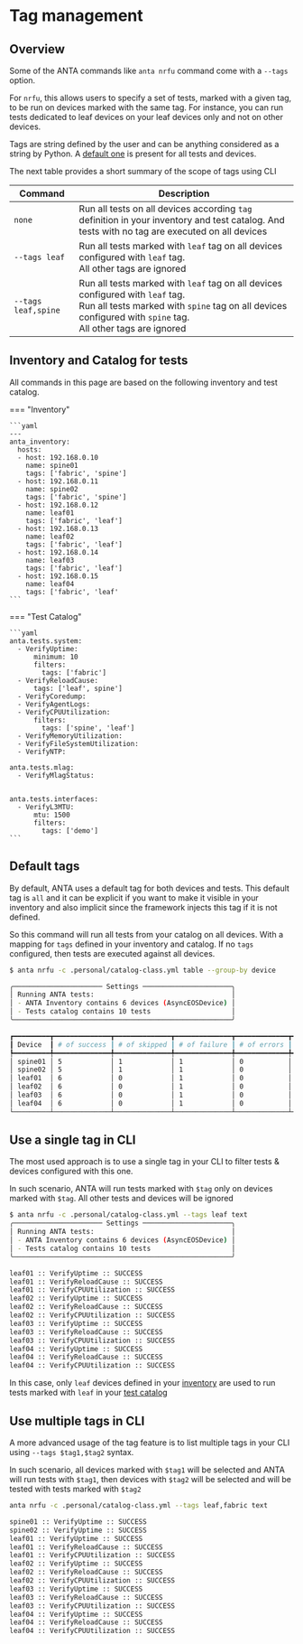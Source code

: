 <!--
  ~ Copyright (c) 2023 Arista Networks, Inc.
  ~ Use of this source code is governed by the Apache License 2.0
  ~ that can be found in the LICENSE file.
  -->

# Tag management

## Overview

Some of the ANTA commands like `anta nrfu` command come with a `--tags` option.

For `nrfu`, this allows users to specify a set of tests, marked with a given tag, to be run on devices marked with the same tag. For instance, you can run tests dedicated to leaf devices on your leaf devices only and not on other devices.

Tags are string defined by the user and can be anything considered as a string by Python. A [default one](#default-tags) is present for all tests and devices.

The next table provides a short summary of the scope of tags using CLI

| Command | Description |
| ------- | ----------- |
| `none` | Run all tests on all devices according `tag` definition in your inventory and test catalog. And tests with no tag are executed on all devices|
| `--tags leaf` | Run all tests marked with `leaf` tag on all devices configured with `leaf` tag.<br/> All other tags are ignored |
| `--tags leaf,spine` | Run all tests marked with `leaf` tag on all devices configured with `leaf` tag.<br/>Run all tests marked with `spine` tag on all devices configured with `spine` tag.<br/> All other tags are ignored |

## Inventory and Catalog for tests

All commands in this page are based on the following inventory and test catalog.

=== "Inventory"

    ```yaml
    ---
    anta_inventory:
      hosts:
      - host: 192.168.0.10
        name: spine01
        tags: ['fabric', 'spine']
      - host: 192.168.0.11
        name: spine02
        tags: ['fabric', 'spine']
      - host: 192.168.0.12
        name: leaf01
        tags: ['fabric', 'leaf']
      - host: 192.168.0.13
        name: leaf02
        tags: ['fabric', 'leaf']
      - host: 192.168.0.14
        name: leaf03
        tags: ['fabric', 'leaf']
      - host: 192.168.0.15
        name: leaf04
        tags: ['fabric', 'leaf'
    ```

=== "Test Catalog"

    ```yaml
    anta.tests.system:
      - VerifyUptime:
          minimum: 10
          filters:
            tags: ['fabric']
      - VerifyReloadCause:
          tags: ['leaf', spine']
      - VerifyCoredump:
      - VerifyAgentLogs:
      - VerifyCPUUtilization:
          filters:
            tags: ['spine', 'leaf']
      - VerifyMemoryUtilization:
      - VerifyFileSystemUtilization:
      - VerifyNTP:

    anta.tests.mlag:
      - VerifyMlagStatus:


    anta.tests.interfaces:
      - VerifyL3MTU:
          mtu: 1500
          filters:
            tags: ['demo']
    ```

## Default tags

By default, ANTA uses a default tag for both devices and tests. This default tag is `all` and it can be explicit if you want to make it visible in your inventory and also implicit since the framework injects this tag if it is not defined.

So this command will run all tests from your catalog on all devices. With a mapping for `tags` defined in your inventory and catalog. If no `tags` configured, then tests are executed against all devices.

```bash
$ anta nrfu -c .personal/catalog-class.yml table --group-by device

╭────────────────────── Settings ──────────────────────╮
│ Running ANTA tests:                                  │
│ - ANTA Inventory contains 6 devices (AsyncEOSDevice) │
│ - Tests catalog contains 10 tests                    │
╰──────────────────────────────────────────────────────╯

┏━━━━━━━━━┳━━━━━━━━━━━━━━┳━━━━━━━━━━━━━━┳━━━━━━━━━━━━━━┳━━━━━━━━━━━━━┳━━━━━━━━━━━━━━━━━━━━━━━━━━━━━━━━━━━━┓
┃ Device  ┃ # of success ┃ # of skipped ┃ # of failure ┃ # of errors ┃ List of failed or error test cases ┃
┡━━━━━━━━━╇━━━━━━━━━━━━━━╇━━━━━━━━━━━━━━╇━━━━━━━━━━━━━━╇━━━━━━━━━━━━━╇━━━━━━━━━━━━━━━━━━━━━━━━━━━━━━━━━━━━┩
│ spine01 │ 5            │ 1            │ 1            │ 0           │ ['VerifyCPUUtilization']           │
│ spine02 │ 5            │ 1            │ 1            │ 0           │ ['VerifyCPUUtilization']           │
│ leaf01  │ 6            │ 0            │ 1            │ 0           │ ['VerifyCPUUtilization']           │
│ leaf02  │ 6            │ 0            │ 1            │ 0           │ ['VerifyCPUUtilization']           │
│ leaf03  │ 6            │ 0            │ 1            │ 0           │ ['VerifyCPUUtilization']           │
│ leaf04  │ 6            │ 0            │ 1            │ 0           │ ['VerifyCPUUtilization']           │
└─────────┴──────────────┴──────────────┴──────────────┴─────────────┴────────────────────────────────────┘
```

## Use a single tag in CLI

The most used approach is to use a single tag in your CLI to filter tests & devices configured with this one.

In such scenario, ANTA will run tests marked with `$tag` only on devices marked with `$tag`. All other tests and devices will be ignored

```bash
$ anta nrfu -c .personal/catalog-class.yml --tags leaf text
╭────────────────────── Settings ──────────────────────╮
│ Running ANTA tests:                                  │
│ - ANTA Inventory contains 6 devices (AsyncEOSDevice) │
│ - Tests catalog contains 10 tests                    │
╰──────────────────────────────────────────────────────╯

leaf01 :: VerifyUptime :: SUCCESS
leaf01 :: VerifyReloadCause :: SUCCESS
leaf01 :: VerifyCPUUtilization :: SUCCESS
leaf02 :: VerifyUptime :: SUCCESS
leaf02 :: VerifyReloadCause :: SUCCESS
leaf02 :: VerifyCPUUtilization :: SUCCESS
leaf03 :: VerifyUptime :: SUCCESS
leaf03 :: VerifyReloadCause :: SUCCESS
leaf03 :: VerifyCPUUtilization :: SUCCESS
leaf04 :: VerifyUptime :: SUCCESS
leaf04 :: VerifyReloadCause :: SUCCESS
leaf04 :: VerifyCPUUtilization :: SUCCESS
```

In this case, only `leaf` devices defined in your [inventory](#inventory-and-catalog-for-tests) are used to run tests marked with `leaf` in your [test catalog](#inventory-and-catalog-for-tests)

## Use multiple tags in CLI

A more advanced usage of the tag feature is to list multiple tags in your CLI using `--tags $tag1,$tag2` syntax.

In such scenario, all devices marked with `$tag1` will be selected and ANTA will run tests with `$tag1`, then devices with `$tag2` will be selected and will be tested with tests marked with `$tag2`

```bash
anta nrfu -c .personal/catalog-class.yml --tags leaf,fabric text

spine01 :: VerifyUptime :: SUCCESS
spine02 :: VerifyUptime :: SUCCESS
leaf01 :: VerifyUptime :: SUCCESS
leaf01 :: VerifyReloadCause :: SUCCESS
leaf01 :: VerifyCPUUtilization :: SUCCESS
leaf02 :: VerifyUptime :: SUCCESS
leaf02 :: VerifyReloadCause :: SUCCESS
leaf02 :: VerifyCPUUtilization :: SUCCESS
leaf03 :: VerifyUptime :: SUCCESS
leaf03 :: VerifyReloadCause :: SUCCESS
leaf03 :: VerifyCPUUtilization :: SUCCESS
leaf04 :: VerifyUptime :: SUCCESS
leaf04 :: VerifyReloadCause :: SUCCESS
leaf04 :: VerifyCPUUtilization :: SUCCESS
```
